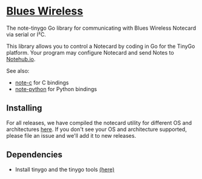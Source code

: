 # [Blues Wireless][blues]

The note-tinygo Go library for communicating with Blues Wireless Notecard via serial or I²C.

This library allows you to control a Notecard by coding in Go for the TinyGo platform.
Your program may configure Notecard and send Notes to [Notehub.io][notehub].

See also:
* [note-c][note-c] for C bindings
* [note-python][note-python] for Python bindings

## Installing
For all releases, we have compiled the notecard utility for different OS and architectures [here](https://github.com/blues/note-go/releases).
If you don't see your OS and architecture supported, please file an issue and we'll add it to new releases.

[blues]: https://blues.com
[notehub]: https://notehub.io
[note-arduino]: https://github.com/blues/note-arduino
[note-c]: https://github.com/blues/note-c
[note-go]: https://github.com/blues/note-go
[note-tinygo]: https://github.com/blues/note-tinygo
[note-python]: https://github.com/blues/note-python

## Dependencies
- Install tinygo and the tinygo tools [(here)](https://tinygo.org/getting-started/install/)

```
